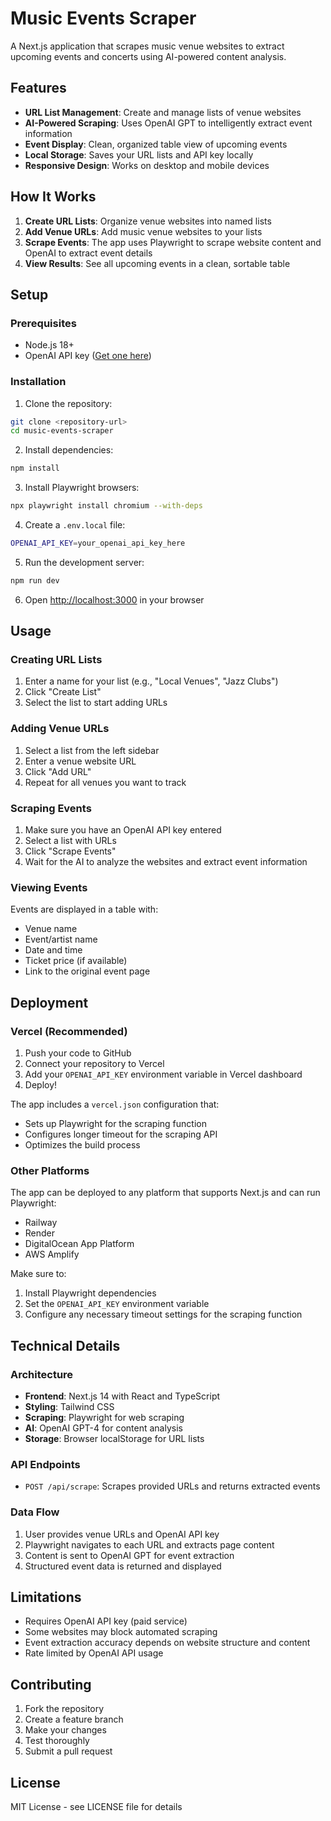 # Music Events Scraper

A Next.js application that scrapes music venue websites to extract upcoming events and concerts using AI-powered content analysis.

## Features

- **URL List Management**: Create and manage lists of venue websites
- **AI-Powered Scraping**: Uses OpenAI GPT to intelligently extract event information
- **Event Display**: Clean, organized table view of upcoming events
- **Local Storage**: Saves your URL lists and API key locally
- **Responsive Design**: Works on desktop and mobile devices

## How It Works

1. **Create URL Lists**: Organize venue websites into named lists
2. **Add Venue URLs**: Add music venue websites to your lists
3. **Scrape Events**: The app uses Playwright to scrape website content and OpenAI to extract event details
4. **View Results**: See all upcoming events in a clean, sortable table

## Setup

### Prerequisites

- Node.js 18+ 
- OpenAI API key ([Get one here](https://platform.openai.com/api-keys))

### Installation

1. Clone the repository:
```bash
git clone <repository-url>
cd music-events-scraper
```

2. Install dependencies:
```bash
npm install
```

3. Install Playwright browsers:
```bash
npx playwright install chromium --with-deps
```

4. Create a `.env.local` file:
```bash
OPENAI_API_KEY=your_openai_api_key_here
```

5. Run the development server:
```bash
npm run dev
```

6. Open [http://localhost:3000](http://localhost:3000) in your browser

## Usage

### Creating URL Lists

1. Enter a name for your list (e.g., "Local Venues", "Jazz Clubs")
2. Click "Create List"
3. Select the list to start adding URLs

### Adding Venue URLs

1. Select a list from the left sidebar
2. Enter a venue website URL
3. Click "Add URL"
4. Repeat for all venues you want to track

### Scraping Events

1. Make sure you have an OpenAI API key entered
2. Select a list with URLs
3. Click "Scrape Events"
4. Wait for the AI to analyze the websites and extract event information

### Viewing Events

Events are displayed in a table with:
- Venue name
- Event/artist name
- Date and time
- Ticket price (if available)
- Link to the original event page

## Deployment

### Vercel (Recommended)

1. Push your code to GitHub
2. Connect your repository to Vercel
3. Add your `OPENAI_API_KEY` environment variable in Vercel dashboard
4. Deploy!

The app includes a `vercel.json` configuration that:
- Sets up Playwright for the scraping function
- Configures longer timeout for the scraping API
- Optimizes the build process

### Other Platforms

The app can be deployed to any platform that supports Next.js and can run Playwright:
- Railway
- Render
- DigitalOcean App Platform
- AWS Amplify

Make sure to:
1. Install Playwright dependencies
2. Set the `OPENAI_API_KEY` environment variable
3. Configure any necessary timeout settings for the scraping function

## Technical Details

### Architecture

- **Frontend**: Next.js 14 with React and TypeScript
- **Styling**: Tailwind CSS
- **Scraping**: Playwright for web scraping
- **AI**: OpenAI GPT-4 for content analysis
- **Storage**: Browser localStorage for URL lists

### API Endpoints

- `POST /api/scrape`: Scrapes provided URLs and returns extracted events

### Data Flow

1. User provides venue URLs and OpenAI API key
2. Playwright navigates to each URL and extracts page content
3. Content is sent to OpenAI GPT for event extraction
4. Structured event data is returned and displayed

## Limitations

- Requires OpenAI API key (paid service)
- Some websites may block automated scraping
- Event extraction accuracy depends on website structure and content
- Rate limited by OpenAI API usage

## Contributing

1. Fork the repository
2. Create a feature branch
3. Make your changes
4. Test thoroughly
5. Submit a pull request

## License

MIT License - see LICENSE file for details 